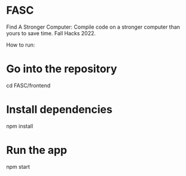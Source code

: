 # FASC
Find A Stronger Computer: Compile code on a stronger computer than yours to save time. Fall Hacks 2022.

How to run:
# Go into the repository
cd FASC/frontend
# Install dependencies
npm install
# Run the app
npm start